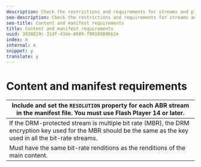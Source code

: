 ```yaml
---
description: Check the restrictions and requirements for streams and playlists (manifests), including DRM encryption keys.
seo-description: Check the restrictions and requirements for streams and playlists (manifests), including DRM encryption keys.
seo-title: Content and manifest requirements
title: Content and manifest requirements
uuid: 3938829c-31df-43de-8689-799169896b2e
index: n
internal: n
snippet: y
translate: y
---
```


# Content and manifest requirements


| Include and set the `RESOLUTION` property for each ABR stream in the manifest file. You must use Flash Player 14 or later. |
|---|
| If the DRM-protected stream is multiple bit rate (MBR), the DRM encryption key used for the MBR should be the same as the key used in all the bit-rate streams. |
| Must have the same bit-rate renditions as the renditions of the main content. |

